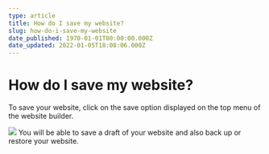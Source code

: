 ```yaml
---
type: article
title: How do I save my website?
slug: how-do-i-save-my-website
date_published: 1970-01-01T00:00:00.000Z
date_updated: 2022-01-05T18:08:06.000Z
---
```


# How do I save my website?

To save your website, click on the save option displayed on the top menu of the website builder.

![](https://lh5.googleusercontent.com/8vhGwHFIKzzaVL4HwecBiRUmE3YnAz9X3kIj9NfNHgYf3TS7sqXKgcLr-Mtnk0mjGyTRyUPaWabmEaRKQ1aHqLjItwpB5vnPRg5k5zMJpsllF4Fgk0Nm8F0OXhJtQnol1KuYudq1)
You will be able to save a draft of your website and also back up or restore your website.